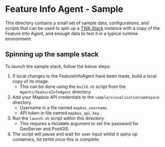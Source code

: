 # Feature Info Agent - Sample

This directory contains a small set of sample data, configurations, and scripts that can be used to spin up a [TWA Stack](https://github.com/cambridge-cares/TheWorldAvatar/tree/main/Deploy/stacks/dynamic/stack-manager) instance with a copy of the Feature Info Agent, and enough data to test it in a typical runtime environment.

## Spinning up the sample stack

To launch the sample stack, follow the below steps:

1. If local changes to the FeatureInfoAgent have been made, build a local copy of its image.
   - This can be done using the `build.sh` script from the `Agents/FeatureInfoAgent` directory.
2. Add your Mapbox API credentials to the `sample/visualisation/webspace` directory.
   - Username in a file named `mapbox_username`.
   - API token in file named `mapbox_api_key`. 
3. Run the `launch.sh` script within this directory.
   - This requires a `PASSWORD` argument to set the password for GeoServer and PostGIS.
4. The script will pause and wait for user input whilst it spins up containers, hit `ENTER` once this is complete. 